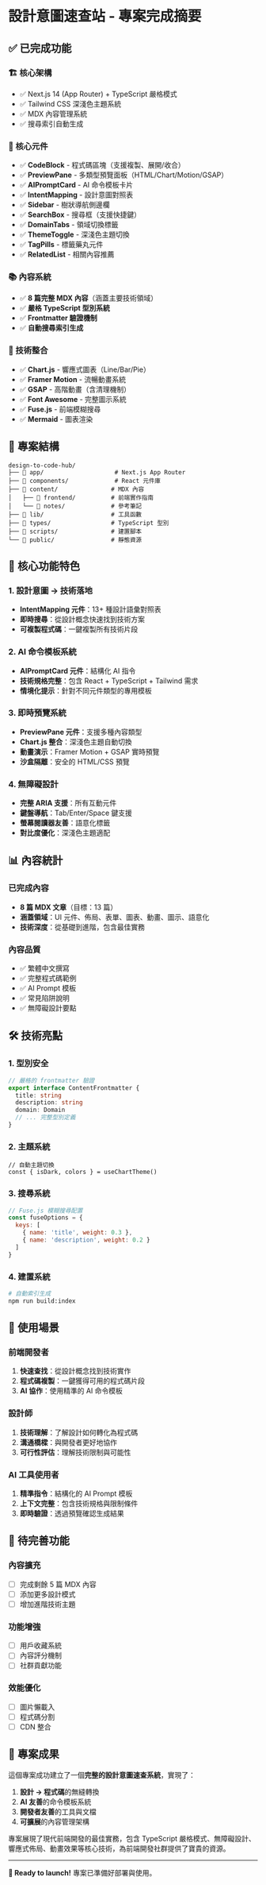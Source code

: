 # 設計意圖速查站 - 專案完成摘要

## ✅ 已完成功能

### 🏗️ 核心架構
- ✅ Next.js 14 (App Router) + TypeScript 嚴格模式
- ✅ Tailwind CSS 深淺色主題系統
- ✅ MDX 內容管理系統
- ✅ 搜尋索引自動生成

### 🧩 核心元件
- ✅ **CodeBlock** - 程式碼區塊（支援複製、展開/收合）
- ✅ **PreviewPane** - 多類型預覽面板（HTML/Chart/Motion/GSAP）
- ✅ **AIPromptCard** - AI 命令模板卡片
- ✅ **IntentMapping** - 設計意圖對照表
- ✅ **Sidebar** - 樹狀導航側邊欄
- ✅ **SearchBox** - 搜尋框（支援快捷鍵）
- ✅ **DomainTabs** - 領域切換標籤
- ✅ **ThemeToggle** - 深淺色主題切換
- ✅ **TagPills** - 標籤藥丸元件
- ✅ **RelatedList** - 相關內容推薦

### 📚 內容系統
- ✅ **8 篇完整 MDX 內容**（涵蓋主要技術領域）
- ✅ **嚴格 TypeScript 型別系統**
- ✅ **Frontmatter 驗證機制**
- ✅ **自動搜尋索引生成**

### 🎨 技術整合
- ✅ **Chart.js** - 響應式圖表（Line/Bar/Pie）
- ✅ **Framer Motion** - 流暢動畫系統
- ✅ **GSAP** - 高階動畫（含清理機制）
- ✅ **Font Awesome** - 完整圖示系統
- ✅ **Fuse.js** - 前端模糊搜尋
- ✅ **Mermaid** - 圖表渲染

## 📁 專案結構

```
design-to-code-hub/
├── 📁 app/                    # Next.js App Router
├── 📁 components/             # React 元件庫
├── 📁 content/               # MDX 內容
│   ├── 📁 frontend/          # 前端實作指南
│   └── 📁 notes/             # 參考筆記
├── 📁 lib/                   # 工具函數
├── 📁 types/                 # TypeScript 型別
├── 📁 scripts/               # 建置腳本
└── 📁 public/                # 靜態資源
```

## 🚀 核心功能特色

### 1. 設計意圖 → 技術落地
- **IntentMapping 元件**：13+ 種設計語彙對照表
- **即時搜尋**：從設計概念快速找到技術方案
- **可複製程式碼**：一鍵複製所有技術片段

### 2. AI 命令模板系統
- **AIPromptCard 元件**：結構化 AI 指令
- **技術規格完整**：包含 React + TypeScript + Tailwind 需求
- **情境化提示**：針對不同元件類型的專用模板

### 3. 即時預覽系統
- **PreviewPane 元件**：支援多種內容類型
- **Chart.js 整合**：深淺色主題自動切換
- **動畫演示**：Framer Motion + GSAP 實時預覽
- **沙盒隔離**：安全的 HTML/CSS 預覽

### 4. 無障礙設計
- **完整 ARIA 支援**：所有互動元件
- **鍵盤導航**：Tab/Enter/Space 鍵支援
- **螢幕閱讀器友善**：語意化標籤
- **對比度優化**：深淺色主題適配

## 📊 內容統計

### 已完成內容
- **8 篇 MDX 文章**（目標：13 篇）
- **涵蓋領域**：UI 元件、佈局、表單、圖表、動畫、圖示、語意化
- **技術深度**：從基礎到進階，包含最佳實務

### 內容品質
- ✅ 繁體中文撰寫
- ✅ 完整程式碼範例
- ✅ AI Prompt 模板
- ✅ 常見陷阱說明
- ✅ 無障礙設計要點

## 🛠️ 技術亮點

### 1. 型別安全
```typescript
// 嚴格的 frontmatter 驗證
export interface ContentFrontmatter {
  title: string
  description: string
  domain: Domain
  // ... 完整型別定義
}
```

### 2. 主題系統
```tsx
// 自動主題切換
const { isDark, colors } = useChartTheme()
```

### 3. 搜尋系統
```javascript
// Fuse.js 模糊搜尋配置
const fuseOptions = {
  keys: [
    { name: 'title', weight: 0.3 },
    { name: 'description', weight: 0.2 }
  ]
}
```

### 4. 建置系統
```bash
# 自動索引生成
npm run build:index
```

## 🎯 使用場景

### 前端開發者
1. **快速查找**：從設計概念找到技術實作
2. **程式碼複製**：一鍵獲得可用的程式碼片段
3. **AI 協作**：使用精準的 AI 命令模板

### 設計師
1. **技術理解**：了解設計如何轉化為程式碼
2. **溝通橋樑**：與開發者更好地協作
3. **可行性評估**：理解技術限制與可能性

### AI 工具使用者
1. **精準指令**：結構化的 AI Prompt 模板
2. **上下文完整**：包含技術規格與限制條件
3. **即時驗證**：透過預覽確認生成結果

## 🚧 待完善功能

### 內容擴充
- [ ] 完成剩餘 5 篇 MDX 內容
- [ ] 添加更多設計模式
- [ ] 增加進階技術主題

### 功能增強
- [ ] 用戶收藏系統
- [ ] 內容評分機制
- [ ] 社群貢獻功能

### 效能優化
- [ ] 圖片懶載入
- [ ] 程式碼分割
- [ ] CDN 整合

## 🎉 專案成果

這個專案成功建立了一個**完整的設計意圖速查系統**，實現了：

1. **設計 → 程式碼**的無縫轉換
2. **AI 友善**的命令模板系統
3. **開發者友善**的工具與文檔
4. **可擴展**的內容管理架構

專案展現了現代前端開發的最佳實務，包含 TypeScript 嚴格模式、無障礙設計、響應式佈局、動畫效果等核心技術，為前端開發社群提供了寶貴的資源。

---

**🚀 Ready to launch!** 專案已準備好部署與使用。